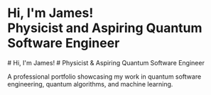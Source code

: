 <h1>Hi, I'm James! <br/><a>Physicist</a> and <a>Aspiring Quantum Software Engineer</a></h1>
# Hi, I'm James!
# Physicist & Aspiring Quantum Software Engineer


A professional portfolio showcasing my work in quantum software engineering, quantum algorithms, and machine learning. 
